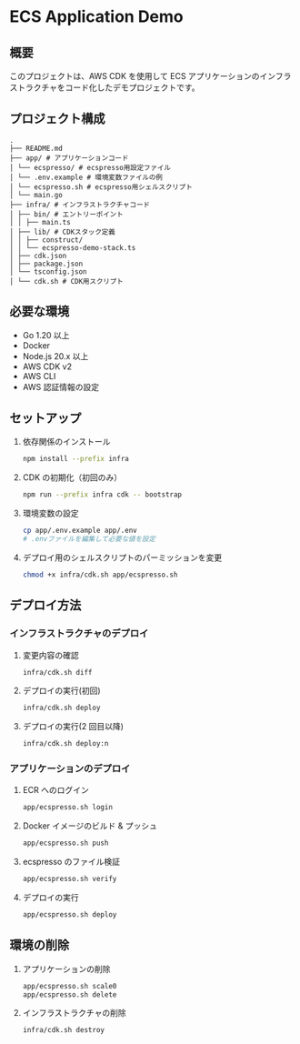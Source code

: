 # ECS Application Demo

## 概要

このプロジェクトは、AWS CDK を使用して ECS アプリケーションのインフラストラクチャをコード化したデモプロジェクトです。

## プロジェクト構成

```
.
├── README.md
├── app/ # アプリケーションコード
│ └── ecspresso/ # ecspresso用設定ファイル
│ └── .env.example # 環境変数ファイルの例
│ └── ecspresso.sh # ecspresso用シェルスクリプト
│ └── main.go
├── infra/ # インフラストラクチャコード
│ ├── bin/ # エントリーポイント
│ │ ├── main.ts
│ ├── lib/ # CDKスタック定義
│ │ ├── construct/
│ │ └── ecspresso-demo-stack.ts
│ ├── cdk.json
│ ├── package.json
│ └── tsconfig.json
│ └── cdk.sh # CDK用スクリプト
```

## 必要な環境

- Go 1.20 以上
- Docker
- Node.js 20.x 以上
- AWS CDK v2
- AWS CLI
- AWS 認証情報の設定

## セットアップ

1. 依存関係のインストール

   ```bash
   npm install --prefix infra
   ```

2. CDK の初期化（初回のみ）

   ```bash
   npm run --prefix infra cdk -- bootstrap
   ```

3. 環境変数の設定

   ```bash
   cp app/.env.example app/.env
   # .envファイルを編集して必要な値を設定
   ```

4. デプロイ用のシェルスクリプトのパーミッションを変更

   ```bash
   chmod +x infra/cdk.sh app/ecspresso.sh
   ```

## デプロイ方法

### インフラストラクチャのデプロイ

1. 変更内容の確認

   ```bash
   infra/cdk.sh diff
   ```

2. デプロイの実行(初回)

   ```bash
   infra/cdk.sh deploy
   ```

3. デプロイの実行(2 回目以降)
   ```bash
   infra/cdk.sh deploy:n
   ```

### アプリケーションのデプロイ

1. ECR へのログイン

   ```bash
   app/ecspresso.sh login
   ```

2. Docker イメージのビルド & プッシュ

   ```bash
   app/ecspresso.sh push
   ```

3. ecspresso のファイル検証

   ```bash
   app/ecspresso.sh verify
   ```

4. デプロイの実行

   ```bash
   app/ecspresso.sh deploy
   ```

## 環境の削除

1. アプリケーションの削除

   ```bash
   app/ecspresso.sh scale0
   app/ecspresso.sh delete
   ```

2. インフラストラクチャの削除

   ```bash
   infra/cdk.sh destroy
   ```

